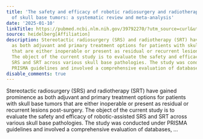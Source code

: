```yaml
---
title: 'The safety and efficacy of robotic radiosurgery and radiotherapy in the management
  of skull base tumors: a systematic review and meta-analysis'
date: '2025-01-10'
linkTitle: https://pubmed.ncbi.nlm.nih.gov/39792270/?utm_source=curl&utm_medium=rss&utm_campaign=pubmed-2&utm_content=1FakS-2QOkCT8HsMOQP1bCRQ4YzyumYOmxmF0moLsQ3dFB1E9V&fc=20220326224207&ff=20250110170846&v=2.18.0.post9+e462414
source: heidelberg[Affiliation]
description: Stereotactic radiosurgery (SRS) and radiotherapy (SRT) have gained prominence
  as both adjuvant and primary treatment options for patients with skull base tumors
  that are either inoperable or present as residual or recurrent lesions post-surgery.
  The object of the current study is to evaluate the safety and efficacy of robotic-assisted
  SRS and SRT across various skull base pathologies. The study was conducted under
  PRISMA guidelines and involved a comprehensive evaluation of databases, ...
disable_comments: true
---
```

Stereotactic radiosurgery (SRS) and radiotherapy (SRT) have gained prominence as both adjuvant and primary treatment options for patients with skull base tumors that are either inoperable or present as residual or recurrent lesions post-surgery. The object of the current study is to evaluate the safety and efficacy of robotic-assisted SRS and SRT across various skull base pathologies. The study was conducted under PRISMA guidelines and involved a comprehensive evaluation of databases, ...
